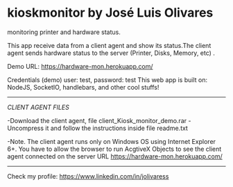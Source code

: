 # kioskmonitor by José Luis Olivares
monitoring printer and hardware status. 

This app receive data from a client agent and show its status.The client agent sends hardware status to the server (Printer, Disks, Memory, etc) .

Demo URL: https://hardware-mon.herokuapp.com/ 

Credentials (demo)
user: test,
password: test
This web app is built on: NodeJS, SocketIO, handlebars, and other cool stuffs!

-------------------------------------------------
  *CLIENT AGENT FILES*
  
  -Download the client agent, file client_Kiosk_monitor_demo.rar
  -Uncompress it and follow the instructions inside file readme.txt
  
  -Note. The client agent runs only on Windows OS using Internet Explorer 6+. You have to allow  the browser to run AcgtiveX Objects to see the client agent connected on the server URL https://hardware-mon.herokuapp.com/ 
  
-------------------------------------------------

Check my profile:
https://www.linkedin.com/in/jolivaress
